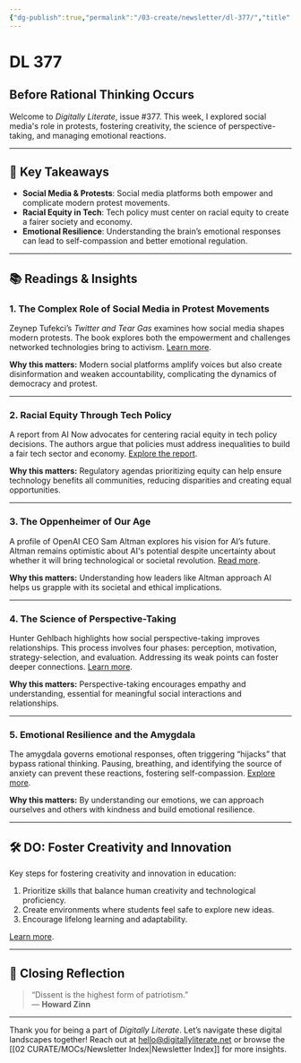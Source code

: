 ```yaml
---
{"dg-publish":true,"permalink":"/03-create/newsletter/dl-377/","title":"Before Rational Thinking Occurs","tags":["social-media","education","tech-policy","mental-health"]}
---
```



# DL 377

## Before Rational Thinking Occurs

Welcome to _Digitally Literate_, issue #377. This week, I explored social media's role in protests, fostering creativity, the science of perspective-taking, and managing emotional reactions.

---

## 🔖 Key Takeaways
- **Social Media & Protests**: Social media platforms both empower and complicate modern protest movements.
- **Racial Equity in Tech**: Tech policy must center on racial equity to create a fairer society and economy.
- **Emotional Resilience**: Understanding the brain’s emotional responses can lead to self-compassion and better emotional regulation.

---

## 📚 Readings & Insights

### 1. **The Complex Role of Social Media in Protest Movements**
Zeynep Tufekci’s _Twitter and Tear Gas_ examines how social media shapes modern protests. The book explores both the empowerment and challenges networked technologies bring to activism. [Learn more](https://wiobyrne.com/twitter-and-tear-gas/).

**Why this matters:** Modern social platforms amplify voices but also create disinformation and weaken accountability, complicating the dynamics of democracy and protest.

---

### 2. **Racial Equity Through Tech Policy**
A report from AI Now advocates for centering racial equity in tech policy decisions. The authors argue that policies must address inequalities to build a fair tech sector and economy. [Explore the report](https://ainowinstitute.org/racial-equity-report).

**Why this matters:** Regulatory agendas prioritizing equity can help ensure technology benefits all communities, reducing disparities and creating equal opportunities.

---

### 3. **The Oppenheimer of Our Age**
A profile of OpenAI CEO Sam Altman explores his vision for AI’s future. Altman remains optimistic about AI's potential despite uncertainty about whether it will bring technological or societal revolution. [Read more](https://nymag.com/intelligencer/article/sam-altman-ai-profile.html).

**Why this matters:** Understanding how leaders like Altman approach AI helps us grapple with its societal and ethical implications.

---

### 4. **The Science of Perspective-Taking**
Hunter Gehlbach highlights how social perspective-taking improves relationships. This process involves four phases: perception, motivation, strategy-selection, and evaluation. Addressing its weak points can foster deeper connections. [Learn more](https://www.psychologytoday.com/us/articles/improving-perspective-taking).

**Why this matters:** Perspective-taking encourages empathy and understanding, essential for meaningful social interactions and relationships.

---

### 5. **Emotional Resilience and the Amygdala**
The amygdala governs emotional responses, often triggering “hijacks” that bypass rational thinking. Pausing, breathing, and identifying the source of anxiety can prevent these reactions, fostering self-compassion. [Explore more](https://wiobyrne.com/emotional-resilience/).

**Why this matters:** By understanding our emotions, we can approach ourselves and others with kindness and build emotional resilience.

---

## 🛠️ DO: Foster Creativity and Innovation
Key steps for fostering creativity and innovation in education:
1. Prioritize skills that balance human creativity and technological proficiency.
2. Create environments where students feel safe to explore new ideas.
3. Encourage lifelong learning and adaptability.

[Learn more](https://ohiostate.centerforlearningandinnovation.com/fostering-creativity).

---

## 🌟 Closing Reflection

> “Dissent is the highest form of patriotism.”  
> — **Howard Zinn**

---

Thank you for being a part of _Digitally Literate_. Let’s navigate these digital landscapes together! Reach out at hello@digitallyliterate.net or browse the [[02 CURATE/MOCs/Newsletter Index\|Newsletter Index]] for more insights.
